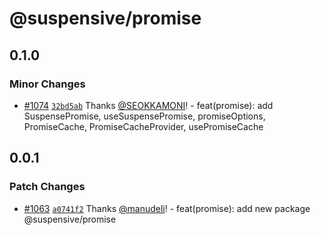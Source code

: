 # @suspensive/promise

## 0.1.0

### Minor Changes

- [#1074](https://github.com/toss/suspensive/pull/1074) [`32bd5ab`](https://github.com/toss/suspensive/commit/32bd5ab85b5bc8ba3c93dddacf6c70c57a79acd3) Thanks [@SEOKKAMONI](https://github.com/SEOKKAMONI)! - feat(promise): add SuspensePromise, useSuspensePromise, promiseOptions, PromiseCache, PromiseCacheProvider, usePromiseCache

## 0.0.1

### Patch Changes

- [#1063](https://github.com/toss/suspensive/pull/1063) [`a0741f2`](https://github.com/toss/suspensive/commit/a0741f23fba852d9373fc4e6da50120592553c82) Thanks [@manudeli](https://github.com/manudeli)! - feat(promise): add new package @suspensive/promise

